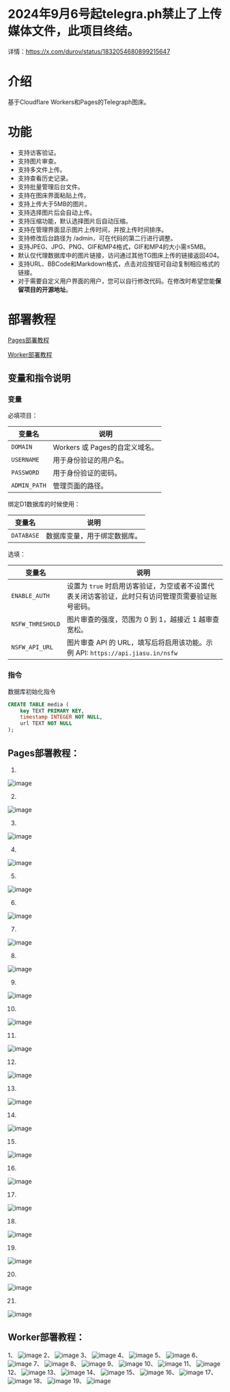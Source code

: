 # 2024年9月6号起telegra.ph禁止了上传媒体文件，此项目终结。

详情：https://x.com/durov/status/1832054680899215647

# 介绍

基于Cloudflare Workers和Pages的Telegraph图床。

# 功能

- 支持访客验证。
- 支持图片审查。
- 支持多文件上传。
- 支持查看历史记录。
- 支持批量管理后台文件。
- 支持在图床界面粘贴上传。
- 支持上传大于5MB的图片。
- 支持选择图片后会自动上传。
- 支持压缩功能，默认选择图片后自动压缩。
- 支持在管理界面显示图片上传时间，并按上传时间排序。
- 支持修改后台路径为 /admin，可在代码的第二行进行调整。
- 支持JPEG、JPG、PNG、GIF和MP4格式，GIF和MP4的大小需≤5MB。
- 默认仅代理数据库中的图片链接，访问通过其他TG图床上传的链接返回404。
- 支持URL、BBCode和Markdown格式，点击对应按钮可自动复制相应格式的链接。
- 对于需要自定义用户界面的用户，您可以自行修改代码。在修改时希望您能**保留项目的开源地址**。

# 部署教程
[Pages部署教程](https://github.com/0-RTT/telegraph?tab=readme-ov-file#pages%E9%83%A8%E7%BD%B2%E6%95%99%E7%A8%8B)

[Worker部署教程](https://github.com/0-RTT/telegraph?tab=readme-ov-file#worker%E9%83%A8%E7%BD%B2%E6%95%99%E7%A8%8B)

## 变量和指令说明
### 变量
必填项目：

| 变量名          | 说明                                                                 |
|-----------------|----------------------------------------------------------------------|
| `DOMAIN`        | Workers 或 Pages的自定义域名。                                                |
| `USERNAME`      | 用于身份验证的用户名。                                         |
| `PASSWORD`      | 用于身份验证的密码。                                       |
| `ADMIN_PATH`    | 管理页面的路径。                                               |

绑定D1数据库的时候使用：

| 变量名          | 说明                                                                 |
|-----------------|----------------------------------------------------------------------|
| `DATABASE`      | 数据库变量，用于绑定数据库。                                         |

选填：

| 变量名          | 说明                                                                 |
|-----------------|----------------------------------------------------------------------|
| `ENABLE_AUTH`   | 设置为 `true` 时启用访客验证，为空或者不设置代表关闭访客验证，此时只有访问管理页需要验证账号密码。  |
| `NSFW_THRESHOLD`| 图片审查的强度，范围为 0 到 1，越接近 1 越审查宽松。                                     |
| `NSFW_API_URL`  | 图片审查 API 的 URL，填写后将启用该功能。示例 API: `https://api.jiasu.in/nsfw` |

### 指令
数据库初始化指令

```sql
CREATE TABLE media (
    key TEXT PRIMARY KEY,
    timestamp INTEGER NOT NULL,
    url TEXT NOT NULL
);
```

## Pages部署教程：
1.  
![image](http://kycloud3.koyoo.cn/202409066a94720240906174103298.png)  

2.  
![image](https://kycloud3.koyoo.cn/20240829ab8e7202408291110085598.png)  

3.  
![image](https://kycloud3.koyoo.cn/20240829dde8f202408291110076344.png)  

4.  
![image](https://kycloud3.koyoo.cn/2024082999a92202408291110079488.png)  

5.  
![image](http://kycloud3.koyoo.cn/2024082913106202408291111045980.png)  

6.  
![image](http://kycloud3.koyoo.cn/20240829426e2202408291111415611.png)  

7.  
![image](http://kycloud3.koyoo.cn/202408290028f20240829111205448.png)  

8.  
![image](http://kycloud3.koyoo.cn/20240906d561b202409061706196490.png)  

9.  
![image](http://kycloud3.koyoo.cn/202409064f8b3202409061708222685.png)  

10.  
![image](http://kycloud3.koyoo.cn/2024090635c19202409061709225960.png)  

11.  
![image](http://kycloud3.koyoo.cn/20240906e636520240906171027282.png)  

12.  
![image](http://kycloud3.koyoo.cn/20240906f0dfe202409061711092668.png)  

13.  
![image](http://kycloud3.koyoo.cn/2024090667330202409061711516838.png)  

14.  
![image](http://kycloud3.koyoo.cn/20240906f173a202409061713007969.png)  

15.  
![image](http://kycloud3.koyoo.cn/20240906ed143202409061715165350.png)  

16.  
![image](http://kycloud3.koyoo.cn/202409068f76a202409061718122696.png)  

17.  
![image](http://kycloud3.koyoo.cn/20240906b79a6202409061719043430.png)  

18.  
![image](http://kycloud3.koyoo.cn/20240906188f8202409061720032928.png)  

19.  
![image](http://kycloud3.koyoo.cn/202409066761e202409061721281588.png)  

20.  
![image](http://kycloud3.koyoo.cn/2024090677f2320240906172317323.png)  

21.  
![image](http://kycloud3.koyoo.cn/202409065c29920240906172451915.png)  



## Worker部署教程：
1、
![image](https://kycloud3.koyoo.cn/20240829ab8e7202408291110085598.png)
2、
![image](https://kycloud3.koyoo.cn/20240829dde8f202408291110076344.png)
3、
![image](https://kycloud3.koyoo.cn/2024082999a92202408291110079488.png)
4、
![image](http://kycloud3.koyoo.cn/2024082913106202408291111045980.png)
5、
![image](http://kycloud3.koyoo.cn/20240829426e2202408291111415611.png)
6、
![image](http://kycloud3.koyoo.cn/202408290028f20240829111205448.png)
7、
![image](http://kycloud3.koyoo.cn/202408295c74a202408291112222566.png)
8、
![image](http://kycloud3.koyoo.cn/20240829b4a21202408291118209822.png)
9、
![image](http://kycloud3.koyoo.cn/20240829d5fe4202408291113048235.png)
10、
![image](http://kycloud3.koyoo.cn/20240829f9ecc202408291113197734.png)
11、
![image](http://kycloud3.koyoo.cn/2024082997a84202408291113394516.png)
12、
![image](http://kycloud3.koyoo.cn/202408294223e202408291114234528.png)
13、
![image](http://kycloud3.koyoo.cn/202408294def5202408291113564340.png)
14、
![image](http://kycloud3.koyoo.cn/20240829ee47f202408291114436925.png)
15、
![image](http://kycloud3.koyoo.cn/202409068a32a202409061653566339.png)
16、
![image](http://kycloud3.koyoo.cn/20240829acccf202408291119324308.png)
17、
![image](http://kycloud3.koyoo.cn/202408299f1cf202408291115372291.png)
18、
![image](http://kycloud3.koyoo.cn/2024082995808202408291115555979.png)
19、
![image](http://kycloud3.koyoo.cn/20240829a4d5f202408291117024227.png)

